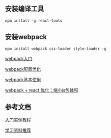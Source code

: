 ## 安装编译工具 ##

```npm install -g react-tools```

## 安装webpack ##

```npm install webpack css-loader style-loader -g```

[webpack入门](http://webpack.github.io/docs/tutorials/getting-started/)

[webpack配置优化](http://mp.weixin.qq.com/s?__biz=MjM5MTA1MjAxMQ==&mid=2651221263&idx=1&sn=d13f2615c9cb8eb5a08d41db8eba3fa1)

[webpack基本使用](https://segmentfault.com/a/1190000003985802)

[webpack + react 优化：缩小js包体积](http://blog.csdn.net/code_for_free/article/details/51583737)

## 参考文档 ##

[入门实例教程](http://www.ruanyifeng.com/blog/2015/03/react.html)

[学习资料推荐](http://www.tuicool.com/articles/zaInUbA)
